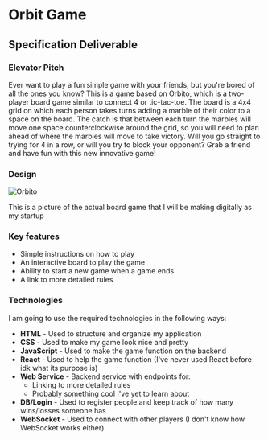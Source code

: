 # Orbit Game

## Specification Deliverable

### Elevator Pitch

Ever want to play a fun simple game with your friends, but you're bored of all the ones you know? This is a game based on Orbito, which is a two-player board game similar to connect 4 or tic-tac-toe. The board is a 4x4 grid on which each person takes turns adding a marble of their color to a space on the board. The catch is that between each turn the marbles will move one space counterclockwise around the grid, so you will need to plan ahead of where the marbles will move to take victory. Will you go straight to trying for 4 in a row, or will you try to block your opponent? Grab a friend and have fun with this new innovative game!

### Design

![Orbito](https://target.scene7.com/is/image/Target/GUEST_4f57545d-9fa7-4ca4-b048-99b1e89becb7)

This is a picture of the actual board game that I will be making digitally as my startup

### Key features

- Simple instructions on how to play
- An interactive board to play the game
- Ability to start a new game when a game ends
- A link to more detailed rules

### Technologies

I am going to use the required technologies in the following ways:

- **HTML** - Used to structure and organize my application
- **CSS** - Used to make my game look nice and pretty
- **JavaScript** - Used to make the game function on the backend
- **React** - Used to help the game function (I've never used React before idk what its purpose is)
- **Web Service** - Backend service with endpoints for:
  - Linking to more detailed rules
  - Probably something cool I've yet to learn about
- **DB/Login** - Used to register people and keep track of how many wins/losses someone has
- **WebSocket** - Used to connect with other players (I don't know how WebSocket works either)
